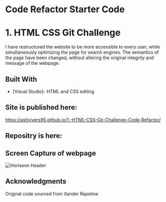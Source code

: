 # Code Refactor Starter Code
# 1. HTML CSS Git Challenge 

I have restructured the website to be more accessible to every user, while simultaneously optimizing the page for search engines. The semantics of the page have been changed, without altering the original integrity and message of the webpage.

## Built With

* [Visual Studio]- HTML and CSS editing

## Site is published here: 

https://ashivvers95.github.io/1.-HTML-CSS-Git-Challenge-Code-Refactor/

## Repositry is here:


## Screen Capture of webpage

 ![Horiseon Header](/assets/images/capture.png "Screen Capture of header")

## Acknowledgments

Original code sourced from Xander Rapstine
